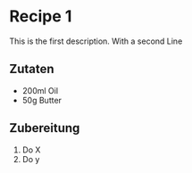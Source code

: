 # Recipe 1

This is the first description.
With a second Line

## Zutaten

- 200ml Oil
- 50g Butter

## Zubereitung

1. Do X
2. Do y
